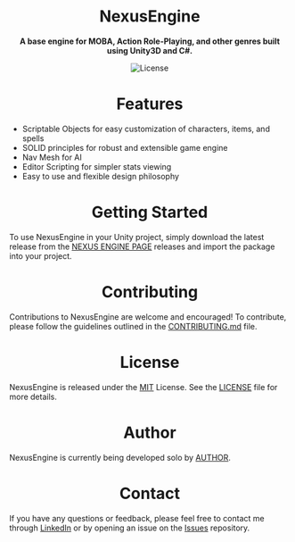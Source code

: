 # <center> NexusEngine </center>
<p align="center">
    <b>A base engine for MOBA, Action Role-Playing, and other genres built using Unity3D and C#.</b>
</p>
<p align="center">
    <img src="https://img.shields.io/badge/license-MIT-blue.svg" alt="License">
</p>

# <center> Features </center>
* Scriptable Objects for easy customization of characters, items, and spells
* SOLID principles for robust and extensible game engine
* Nav Mesh for AI
* Editor Scripting for simpler stats viewing
* Easy to use and flexible design philosophy

# <center> Getting Started </center>
To use NexusEngine in your Unity project, simply download the latest release from the [NEXUS ENGINE PAGE](https://github.com/MFurkanavci/NexusEngine) releases and import the package into your project.

# <center> Contributing </center>
Contributions to NexusEngine are welcome and encouraged! To contribute, please follow the guidelines outlined in the [CONTRIBUTING.md](https://github.com/MFurkanavci/NexusEngine/blob/main/CONTRIBUTING.md) file.

# <center> License </center>
NexusEngine is released under the [MIT](https://opensource.org/license/mit/) License. See the [LICENSE](https://github.com/MFurkanavci/NexusEngine/blob/main/LICENSE) file for more details.

# <center> Author </center>
NexusEngine is currently being developed solo by [AUTHOR](https://github.com/MFurkanavci).

# <center> Contact </center>
If you have any questions or feedback, please feel free to contact me through [LinkedIn](https://www.linkedin.com/in/mfavci/) or by opening an issue on the [Issues](https://github.com/MFurkanavci/NexusEngine/issues) repository.
